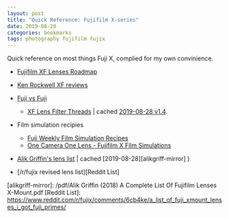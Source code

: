 ```yaml
---
layout: post
title: "Quick Reference: Fujifilm X-series"
date: 2019-08-28 
categories: bookmarks
tags: photography fujifilm fujix
---
```


Quick reference on most things Fuji X, complied for my own convinience.

+ [Fujifilm XF Lenses Roadmap][XF Roadmap]
+ [Ken Rockwell XF reviews][Kenrockwell]
+ [Fuji vs Fuji][]
   + [XF Lens Filter Threads][] \| cached [2019-08-28 v1.4][filter-thread-cached].
	 
+ Film simulation recipies
   + [Fuji Weekly Film Simulation Recipes][fujiweekly-simulation]
   + [One Camera One Lens - Fujifilm X Film Simulations][onecameraonelens-simulations]
+ [Alik Griffin's lens list][Third party lenses] \| cached [2019-08-28][alikgriff-mirror] )
+ [/r/fujix revised lens list][Reddit List]

[XF Roadmap]: https://www.fujifilm.com/products/digital_cameras/xf_lens/roadmap/

[kenrockwell]: https://kenrockwell.com/fuji/#xf
[Fuji vs Fuji]: https://www.fujivsfuji.com
[XF Lens Filter Threads]: https://www.fujivsfuji.com/fuji-filter-thread-sizes/
[filter-thread-cached]: /img/fuji-vs-fuji-filter-thread-sizes-v1.4.png

[fujiweekly-simulation]: https://fujixweekly.com/recipes/
[onecameraonelens-simulations]: https://onecameraonelens.com/fuji/

[Third party lenses]: https://alikgriffin.com/a-complete-list-of-fujifilm-x-mount-lenses/
[alikgriff-mirror]: /pdf/Alik Griffin (2018) A Complete List Of Fujifilm Lenses X-Mount.pdf
[Reddit List]: https://www.reddit.com/r/fujix/comments/6cb4ke/a_list_of_fuji_xmount_lenses_i_got_fuji_primes/
